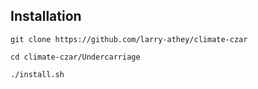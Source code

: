 ## Installation

`git clone https://github.com/larry-athey/climate-czar`

`cd climate-czar/Undercarriage`

`./install.sh`
